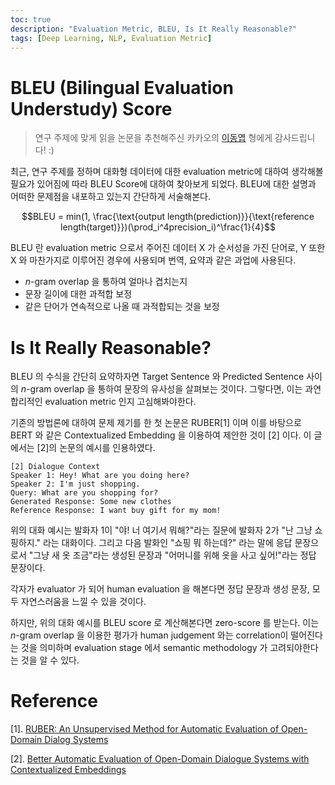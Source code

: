 ```yaml
---
toc: true
description: "Evaluation Metric, BLEU, Is It Really Reasonable?"
tags: [Deep Learning, NLP, Evaluation Metric]
---
```


# BLEU (Bilingual Evaluation Understudy) Score

> 연구 주제에 맞게 읽을 논문을 추천해주신 카카오의 [이동엽](https://www.facebook.com/dongyub.lee.9) 형에게 감사드립니다! :)

최근, 연구 주제를 정하며 대화형 데이터에 대한 evaluation metric에 대하여 생각해볼 필요가 있어짐에 따라 BLEU Score에 대하여 찾아보게 되었다. BLEU에 대한 설명과 어떠한 문제점을 내포하고 있는지 간단하게 서술해본다.

$$BLEU = min(1, \frac{\text{output length(prediction)}}{\text{reference length(target)}})(\prod_i^4precision_i)^\frac{1}{4}$$

BLEU 란 evaluation metric 으로서 주어진 데이터 X 가 순서성을 가진 단어로, Y 또한 X 와 마찬가지로 이루어진 경우에 사용되며 번역, 요약과 같은 과업에 사용된다.

- $n$-gram overlap 을 통하여 얼마나 겹치는지
- 문장 길이에 대한 과적합 보정
- 같은 단어가 연속적으로 나올 때 과적합되는 것을 보정

# Is It Really Reasonable?

BLEU 의 수식을 간단히 요약하자면 Target Sentence 와 Predicted Sentence 사이의 $n$-gram overlap 을 통하여 문장의 유사성을 살펴보는 것이다. 그렇다면, 이는 과연 합리적인 evaluation metric 인지 고심해봐야한다.

기존의 방법론에 대하여 문제 제기를 한 첫 논문은 RUBER[1] 이며 이를 바탕으로 BERT 와 같은 Contextualized Embedding 을 이용하여 제안한 것이 [2] 이다. 이 글에서는 [2]의 논문의 예시를 인용하였다.

```
[2] Dialogue Context
Speaker 1: Hey! What are you doing here?
Speaker 2: I'm just shopping.
Query: What are you shopping for?
Generated Response: Some new clothes
Reference Response: I want buy gift for my mom!
```
위의 대화 예시는 발화자 1이 "야! 너 여기서 뭐해?"라는 질문에 발화자 2가 "난 그냥 쇼핑하지." 라는 대화이다. 그리고 다음 발화인 "쇼핑 뭐 하는데?" 라는 말에 응답 문장으로서 "그냥 새 옷 조금"라는 생성된 문장과 "어머니를 위해 옷을 사고 싶어!"라는 정답 문장이다.

각자가 evaluator 가 되어 human evaluation 을 해본다면 정답 문장과 생성 문장, 모두 자연스러움을 느낄 수 있을 것이다.

하지만, 위의 대화 예시를 BLEU score 로 계산해본다면 zero-score 를 받는다. 이는 $n$-gram overlap 을 이용한 평가가 human judgement 와는 correlation이 떨어진다는 것을 의미하며 evaluation stage 에서 semantic methodology 가 고려되야한다는 것을 알 수 있다.

# Reference
[1]. [RUBER: An Unsupervised Method for Automatic Evaluation of Open-Domain Dialog Systems](https://arxiv.org/abs/1701.03079)

[2]. [Better Automatic Evaluation of Open-Domain Dialogue Systems with Contextualized Embeddings](https://arxiv.org/abs/1904.10635)